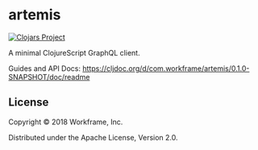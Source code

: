 # artemis

[![Clojars Project](https://img.shields.io/clojars/v/com.workframe/artemis.svg)](https://clojars.org/com.workframe/artemis)

A minimal ClojureScript GraphQL client.

Guides and API Docs: https://cljdoc.org/d/com.workframe/artemis/0.1.0-SNAPSHOT/doc/readme

## License

Copyright © 2018 Workframe, Inc.

Distributed under the Apache License, Version 2.0.


